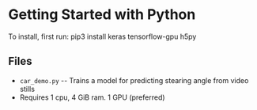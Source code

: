 # Getting Started with Python

To install, first run:
   pip3 install keras tensorflow-gpu h5py

## Files

* `car_demo.py` -- Trains a model for predicting stearing angle from video stills
 * Requires 1 cpu, 4 GiB ram. 1 GPU (preferred)
